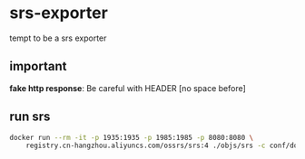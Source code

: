 # srs-exporter

tempt to be a srs exporter

## important

**fake http response**: Be careful with HEADER [no space before]

## run srs

```sh
docker run --rm -it -p 1935:1935 -p 1985:1985 -p 8080:8080 \
    registry.cn-hangzhou.aliyuncs.com/ossrs/srs:4 ./objs/srs -c conf/docker.conf
```

